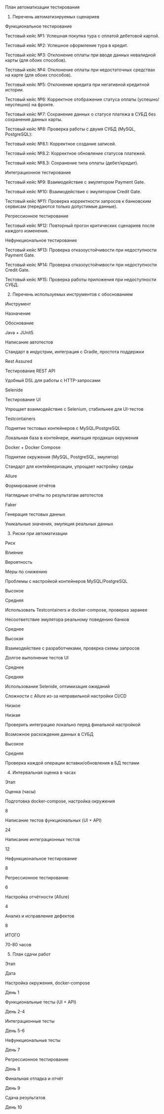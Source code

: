 План автоматизации тестирования

1. Перечень автоматизируемых сценариев

Функциональное тестирование

Тестовый кейс №1: Успешная покупка тура с оплатой дебетовой картой.

Тестовый кейс №2: Успешное оформление тура в кредит.

Тестовый кейс №3: Отклонение оплаты при вводе данных невалидной карты (для обоих способов).

Тестовый кейс №4: Отклонение оплаты при недостаточных средствах на карте (для обоих способов).

Тестовый кейс №5: Отклонение кредита при негативной кредитной истории.

Тестовый кейс №6: Корректное отображение статуса оплаты (успешно/неуспешно) на фронте.

Тестовый кейс №7: Сохранение данных о статусе платежа в СУБД без сохранения данных карты.

Тестовый кейс №8: Проверка работы с двумя СУБД (MySQL, PostgreSQL):

Тестовый кейс №8.1: Корректное создание записей.

Тестовый кейс №8.2: Корректное обновление статусов платежей.

Тестовый кейс №8.3: Сохранение типа оплаты (дебет/кредит).

Интеграционное тестирование

Тестовый кейс №9: Взаимодействие с эмулятором Payment Gate.

Тестовый кейс №10: Взаимодействие с эмулятором Credit Gate.

Тестовый кейс №11: Проверка корректности запросов к банковским сервисам (передаются только допустимые данные).

Регрессионное тестирование

Тестовый кейс №12: Повторный прогон критических сценариев после каждого изменения.

Нефункциональное тестирование

Тестовый кейс №13: Проверка отказоустойчивости при недоступности Payment Gate.

Тестовый кейс №14: Проверка отказоустойчивости при недоступности Credit Gate.

Тестовый кейс №15: Проверка работы приложения при недоступности СУБД.

2. Перечень используемых инструментов с обоснованием

Инструмент

Назначение

Обоснование

Java + JUnit5

Написание автотестов

Стандарт в индустрии, интеграция с Gradle, простота поддержки

Rest Assured

Тестирование REST API

Удобный DSL для работы с HTTP-запросами

Selenide

Тестирование UI

Упрощает взаимодействие с Selenium, стабильнее для UI-тестов

Testcontainers

Поднятие тестовых контейнеров с MySQL/PostgreSQL

Локальная база в контейнере, имитация продакшн окружения

Docker + Docker Compose

Поднятие окружения (MySQL, PostgreSQL, эмулятор)

Стандарт для контейнеризации, упрощает настройку среды

Allure

Формирование отчётов

Наглядные отчёты по результатам автотестов

Faker

Генерация тестовых данных

Уникальные значения, эмуляция реальных данных

3. Риски при автоматизации

Риск

Влияние

Вероятность

Меры по снижению

Проблемы с настройкой контейнеров MySQL/PostgreSQL

Высокое

Средняя

Использовать Testcontainers и docker-compose, проверка заранее

Несоответствие эмулятора реальному поведению банков

Среднее

Высокая

Взаимодействие с разработчиками, проверка схемы запросов

Долгое выполнение тестов UI

Среднее

Средняя

Использование Selenide, оптимизация ожиданий

Сложности с Allure из-за неправильной настройки CI/CD

Низкое

Низкая

Проверить интеграцию локально перед финальной настройкой

Возможное расхождение данных в СУБД

Высокое

Средняя

Проверка каждой операции вставки/обновления в БД тестами

4. Интервальная оценка в часах

Этап

Оценка (часы)

Подготовка docker-compose, настройка окружения

8

Написание тестов функциональных (UI + API)

24

Написание интеграционных тестов

12

Нефункциональное тестирование

8

Регрессионное тестирование

6

Настройка отчётности (Allure)

4

Анализ и исправление дефектов

8

ИТОГО

70-80 часов

5. План сдачи работ

Этап

Дата

Настройка окружения, docker-compose

День 1

Функциональные тесты (UI + API)

День 2-4

Интеграционные тесты

День 5-6

Нефункциональные тесты

День 7

Регрессионное тестирование

День 8

Финальная отладка и отчёт

День 9

Сдача результатов

День 10

